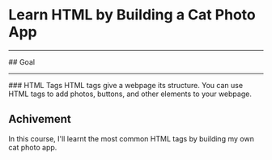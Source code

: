 # Learn HTML by Building a Cat Photo App
<hr>
## Goal
<hr>
### HTML Tags
HTML tags give a webpage its structure. You can use HTML tags to add photos, buttons, and other elements to your webpage.

## Achivement
In this course, I'll learnt the most common HTML tags by building my own cat photo app.
